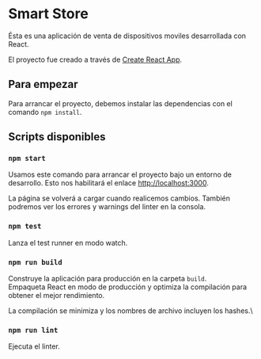 # Smart Store

Ésta es una aplicación de venta de dispositivos moviles desarrollada con React.

El proyecto fue creado a través de [Create React App](https://github.com/facebook/create-react-app).

## Para empezar

Para arrancar el proyecto, debemos instalar las dependencias con el comando `npm install`.

## Scripts disponibles

### `npm start`

Usamos este comando para arrancar el proyecto bajo un entorno de desarrollo. Esto nos habilitará el enlace [http://localhost:3000](http://localhost:3000).

La página se volverá a cargar cuando realicemos cambios.
También podremos ver los errores y warnings del linter en la consola.

### `npm test`

Lanza el test runner en modo watch.

### `npm run build`

Construye la aplicación para producción en la carpeta `build`.\
Empaqueta React en modo de producción y optimiza la compilación para obtener el mejor rendimiento.

La compilación se minimiza y los nombres de archivo incluyen los hashes.\

### `npm run lint`

Ejecuta el linter.
